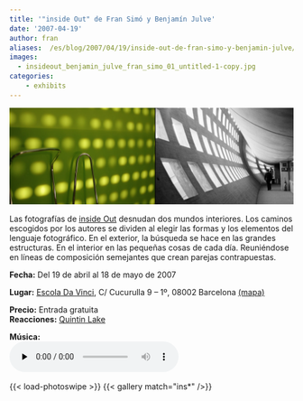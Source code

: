 ```yaml
---
title: '"inside Out" de Fran Simó y Benjamín Julve'
date: '2007-04-19'
author: fran
aliases:  /es/blog/2007/04/19/inside-out-de-fran-simo-y-benjamin-julve/
images:
  - insideout_benjamin_julve_fran_simo_01_untitled-1-copy.jpg
categories:
    - exhibits
---
```

![insideout_benjamin_julve_fran_simo_01_untitled-1-copy.jpg](insideout_benjamin_julve_fran_simo_01_untitled-1-copy.jpg)

Las fotografías de [inside Out](http://i-o-p.es/) desnudan dos mundos interiores. Los caminos escogidos por los autores se dividen al elegir las formas y los elementos del lenguaje fotográfico. En el exterior, la búsqueda se hace en las grandes estructuras. En el interior en las pequeñas cosas de cada día. Reuniéndose en líneas de composición semejantes que crean parejas contrapuestas.

**Fecha:** Del 19 de abril al 18 de mayo de 2007

**Lugar:** [Escola Da Vinci](http://davinci-barcelona.com/), C/ Cucurulla 9 – 1º, 08002 Barcelona [(mapa)](http://maps.google.es/maps?f=q&hl=es&q=c/cucurulla+9,08002,+barcelona&sll=39.46684,-0.377954&sspn=0.011248,0.019913&layer=&ie=UTF8&om=1&z=16&iwloc=addr)

**Precio:** Entrada gratuita  
**Reacciones:** [Quintin Lake](http://blog.quintinlake.com/2009/11/11/inside-out-website-explores-photographic-diptych-as-a-means-of-representing-architecture/)

**Música:**  
<audio class="player" controls preload="none" src="01-insideOut.mp3" type="audio/mp3"></audio>


{{< load-photoswipe >}}
{{< gallery match="ins*" />}}